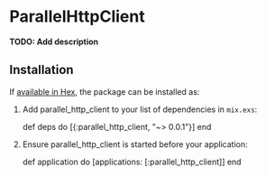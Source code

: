 # ParallelHttpClient

**TODO: Add description**

## Installation

If [available in Hex](https://hex.pm/docs/publish), the package can be installed as:

  1. Add parallel_http_client to your list of dependencies in `mix.exs`:

        def deps do
          [{:parallel_http_client, "~> 0.0.1"}]
        end

  2. Ensure parallel_http_client is started before your application:

        def application do
          [applications: [:parallel_http_client]]
        end

